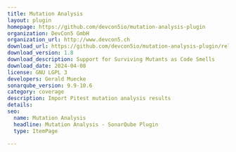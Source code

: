 ```yaml
---
title: Mutation Analysis
layout: plugin
homepage: https://github.com/devcon5io/mutation-analysis-plugin
organization: DevCon5 GmbH
organization_url: http://www.devcon5.ch
download_url: https://github.com/devcon5io/mutation-analysis-plugin/releases/download/v1.8/mutation-analysis-plugin-1.8.jar
download_version: 1.8
download_description: Support for Surviving Mutants as Code Smells
download_date: 2024-04-08
license: GNU LGPL 3
developers: Gerald Muecke
sonarqube_version: 9.9-10.6
category: coverage
description: Import Pitest mutation analysis results
details: 
seo:
  name: Mutation Analysis
  headline: Mutation Analysis - SonarQube Plugin
  type: ItemPage

---
```

